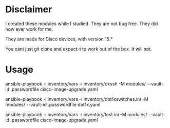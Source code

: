 # Disclaimer
I created these modules while I studied. They are not bug free. They did how ever work for me.

They are made for Cisco devices, with version 15.*

You cant just git clone and expect it to work out of the box. It will not.

# Usage
ansible-playbook -i inventory/vars -i inventory/okssh -M modules/ --vault-id .passwordfile cisco-image-upgrade.yaml

ansible-playbook -i inventory/vars -i inventory/dot1xswitches.ini -M modules/ --vault-id .passwordfile dot1x.yaml

ansible-playbook -i inventory/vars -i inventory/test.ini -M modules/ --vault-id .passwordfile cisco-image-upgrade.yaml

